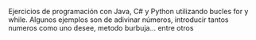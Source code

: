 Ejercicios de programación con Java, C# y Python utilizando bucles for y while.
Algunos ejemplos son de adivinar números, introducir tantos numeros como uno desee, metodo burbuja... entre otros
